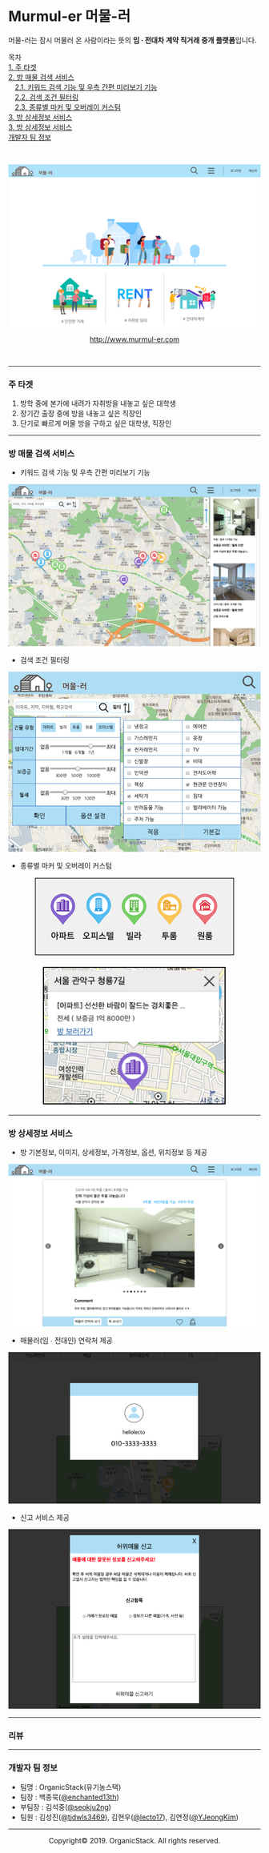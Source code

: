 # Murmul-er 머물-러

머물-러는 잠시 머물러 온 사람이라는 뜻의 **임 ∙ 전대차 계약 직거래 중개 플랫폼**입니다.

목차<br>
[1. 주 타겟](#주-타겟)<br>
[2. 방 매물 검색 서비스](#방-매물-검색-서비스)<br>
ㅤ[2.1. 키워드 검색 기능 및 우측 간편 미리보기 기능]()<br>
ㅤ[2.2. 검색 조건 필터링](#2.1)<br>
ㅤ[2.3. 종류별 마커 및 오버레이 커스텀]()<br>
[3. 방 상세정보 서비스](#방-상세정보-서비스)<br>
[3. 방 상세정보 서비스](#방-상세정보-서비스)<br>
[개발자 팀 정보](#개발자-팀-정보)


<br>

![](/web/resources/screenshot/main.png "메인 화면")

<p align="center"><a href="http://www.murmul-er.com">http://www.murmul-er.com</a></p>

<br>

---

### 주 타겟
1. 방학 중에 본가에 내려가 자취방을 내놓고 싶은 대학생
2. 장기간 출장 중에 방을 내놓고 싶은 직장인
3. 단기로 빠르게 머물 방을 구하고 싶은 대학생, 직장인

---

### 방 매물 검색 서비스
<span id="2.1"></span>
- 키워드 검색 기능 및 우측 간편 미리보기 기능

<p align="center"><img src="/web/resources/screenshot/search.png"></p>

- 검색 조건 필터링

<p align="center"><img src="/web/resources/screenshot/search_filter.png"></p>

- 종류별 마커 및 오버레이 커스텀

<p align="center"><img src="/web/resources/screenshot/marker.png" width=400 height=157></p>
<p align="center"><img src="/web/resources/screenshot/overlay.png"></p>

---

### 방 상세정보 서비스

- 방 기본정보, 이미지, 상세정보, 가격정보, 옵션, 위치정보 등 제공

<p align="center"><img src="/web/resources/screenshot/room_detail.png"></p>

- 매물러(임 ∙ 전대인) 연락처 제공

<p align="center"><img src="/web/resources/screenshot/room_contact.png"></p>

- 신고 서비스 제공

<p align="center"><img src="/web/resources/screenshot/room_report.png"></p>

---

### 리뷰 

---

### 개발자 팀 정보
  - 팀명 : OrganicStack(유기농스택)
  - 팀장 : 백종묵([@enchanted13th](https://github.com/enchanted13th))
  - 부팀장 : 김석중([@seokju2ng](https://github.com/seokju2ng))
  - 팀원 : 김성진([@tjdwls3469](https://github.com/tjdwls3469)), 김현우([@lecto17](https://github.com/lecto17)), 김연정([@YJeongKim](https://github.com/YJeongKim))
  
-----

<p align="center">Copyright&copy; 2019. OrganicStack. All rights reserved.</p>
